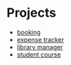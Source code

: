 # Projects

- [booking](https://idb1285072.github.io/ess-typescript/important-topics/projects/booking)
- [expense tracker](https://idb1285072.github.io/ess-typescript/important-topics/projects/expense-tracker)
- [library manager](https://idb1285072.github.io/ess-typescript/important-topics/projects/library-manager)
- [student course](https://idb1285072.github.io/ess-typescript/important-topics/projects/student-course)